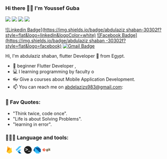 ### Hi there 👋🏻 I'm Youssef Guba
![](https://img.shields.io/badge/Mobile-Engineer-purple)  ![](https://img.shields.io/badge/Flutter-Expert-informational) ![](https://img.shields.io/badge/Dart-Lover-6B9CB0) ![](https://img.shields.io/badge/Exp-0+yrs-red)

[![Linkedin Badge](https://img.shields.io/badge/abdulaziz shaban-30302f?style=flat&logo=linkedin&logoColor=white)]((https://www.linkedin.com/in/abdelaziz-shaban-b3a297255/))
[![Facebook Badge](https://img.shields.io/badge/abdulaziz shaban -30302f?style=flat&logo=facebook)]((https://www.facebook.com/abdeleaziz.shapan/))
[![Gmail Badge](https://img.shields.io/badge/abdelazizs983@gmail.com-30302f?style=flat&logo=Gmail&logoColor=red)](mailto:abdelazizs983@gmail.com)

Hi, I'm abdulaziz shaban, flutter Developer 🚀 from Egypt.
- 🐳 beginner Flutter Developer , 
- 💻 I learning programming by faculty o
- 👓 Give a courses about Mobile Application Development. 
- 📫 You can reach me on abdelazizs983@gmail.com:

### 💎 Fav Quotes: 
- "Think twice, code once". 
- "Life is about Solving Problems".
- "learning in error".

### 👨🏻‍💻 Language and tools: 
<img height="25" src="https://raw.githubusercontent.com/github/explore/80688e429a7d4ef2fca1e82350fe8e3517d3494d/topics/firebase/firebase.png"></img>
<img height="25" src="https://raw.githubusercontent.com/github/explore/80688e429a7d4ef2fca1e82350fe8e3517d3494d/topics/flutter/flutter.png"></img>
<img height="25" src="https://raw.githubusercontent.com/github/explore/80688e429a7d4ef2fca1e82350fe8e3517d3494d/topics/terminal/terminal.png"></img>
<img height="25" src="https://raw.githubusercontent.com/github/explore/80688e429a7d4ef2fca1e82350fe8e3517d3494d/topics/dart/dart.png"></img>
<img height="25" src="https://raw.githubusercontent.com/github/explore/80688e429a7d4ef2fca1e82350fe8e3517d3494d/topics/git/git.png"></img>

<!--
[![trophy](https://github-profile-trophy.vercel.app/?username=abdulaziz shaban&theme=onedark)](https://github.com/ryo-ma/github-profile-trophy)


**NOTE**: *Top languages does not indicate my skill level or something like that, it's a github metric of which languages I have the most code on github.*

<a href="https://github.com/Youssefguba/">
  <img align="center" src="https://github-readme-stats.vercel.app/api?username=abdulaziz shaban&count_private=true&show_icons=true&theme=radical&hide_border=false" />
</a> 
<a href="https://github.com/Youssefguba/">
  <img align="center" src="https://github-readme-stats.vercel.app/api/top-langs/?username=abdulaziz shaban&layout=compact&theme=radical&hide_border=false" />
</a>
  
<!--
**abdulaziz shaban/abdulaziz shaban** is a ✨ _special_ ✨ repository because its `README.md` (this file) appears on your GitHub profile.
-->



